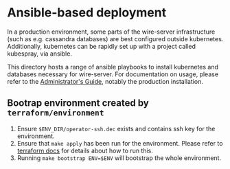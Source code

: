 # Ansible-based deployment

In a production environment, some parts of the wire-server infrastructure (such as e.g. cassandra databases) are best configured outside kubernetes. Additionally, kubernetes can be rapidly set up with a project called kubespray, via ansible.

This directory hosts a range of ansible playbooks to install kubernetes and databases necessary for wire-server. For documentation on usage, please refer to the [Administrator's Guide](https://docs.wire.com), notably the production installation.


## Bootrap environment created by `terraform/environment`

1. Ensure `$ENV_DIR/operator-ssh.dec` exists and contains ssh key for the
   environment.
1. Ensure that `make apply` has been run for the environment. Please refer to
   [terraform docs](../terraform/README.md) for details about how to run this.
1. Running `make bootstrap ENV=$ENV` will bootstrap the whole environment.
